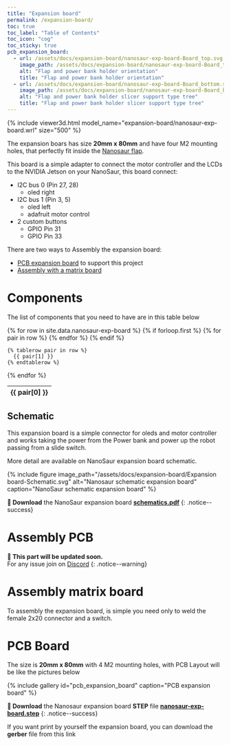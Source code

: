 ```yaml
---
title: "Expansion board"
permalink: /expansion-board/
toc: true
toc_label: "Table of Contents"
toc_icon: "cog"
toc_sticky: true
pcb_expansion_board:
  - url: /assets/docs/expansion-board/nanosaur-exp-board-Board_top.svg
    image_path: /assets/docs/expansion-board/nanosaur-exp-board-Board_top.svg
    alt: "Flap and power bank holder orientation"
    title: "Flap and power bank holder orientation"
  - url: /assets/docs/expansion-board/nanosaur-exp-board-Board_bottom.svg
    image_path: /assets/docs/expansion-board/nanosaur-exp-board-Board_bottom.svg
    alt: "Flap and power bank holder slicer support type tree"
    title: "Flap and power bank holder slicer support type tree"
---
```


{% include viewer3d.html model_name="expansion-board/nanosaur-exp-board.wrl" size="500" %}

The expansion boars has size **20mm x 80mm** and have four M2 mounting holes, that perfectly fit inside the [Nanosaur flap](/assembly/#flap).

This board is a simple adapter to connect the motor controller and the LCDs to the NVIDIA Jetson on your NanoSaur, this board connect:

* I2C bus 0 (Pin 27, 28)
  * oled right
* I2C bus 1 (Pin 3, 5)
  * oled left
  * adafruit motor control
* 2 custom buttons
  * GPIO Pin 31
  * GPIO Pin 33

There are two ways to Assembly the expansion board:
 * [PCB expansion board](#assembly-pcb) to support this project
 * [Assembly with a matrix board](#assembly-matrix-board)

# Components

The list of components that you need to have are in this table below

<table>
  {% for row in site.data.nanosaur-exp-board %}
    {% if forloop.first %}
    <thead>
    <tr>
      {% for pair in row %}
        <th style="text-align: center">{{ pair[0] }}</th>
      {% endfor %}
    </tr>
    </thead>
    {% endif %}

    {% tablerow pair in row %}
      {{ pair[1] }}
    {% endtablerow %}
  {% endfor %}
</table>

## Schematic

This expansion board is a simple connector for oleds and motor controller and works taking the power from the Power bank and power up the robot passing from a slide switch.

More detail are available on NanoSaur expansion board schematic.

{% include figure image_path="/assets/docs/expansion-board/Expansion board-Schematic.svg" alt="Nanosaur schematic expansion board" caption="NanoSaur schematic expansion board" %}

**:floppy_disk: Download** the NanoSaur expansion board [**schematics.pdf**](https://github.com/rnanosaur/nanosaur-exp-board/releases/latest/download/combined.pdf)
{: .notice--success}

# Assembly PCB

**:construction: This part will be updated soon.**<br/>For any issue join on [Discord](https://discord.gg/NSrC52P5mw)
{: .notice--warning}

# Assembly matrix board

To assembly the expansion board, is simple you need only to weld the female 2x20 connector and a switch.

# PCB Board

The size is **20mm x 80mm** with 4 M2 mounting holes, with PCB Layout will be like the pictures below

{% include gallery id="pcb_expansion_board" caption="PCB expansion board" %}

**:floppy_disk: Download** the Nanosaur expansion board **STEP** file [**nanosaur-exp-board.step**](https://github.com/rnanosaur/nanosaur-exp-board/releases/latest/download/nanosaur-exp-board.step)
{: .notice--success}

If you want print by yourself the expansion board, you can download the **gerber** file from this link